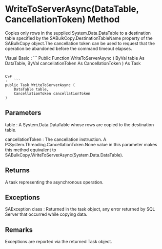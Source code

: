 <!-- loio81ddef596ce2101490f5bf9a471b1f46 -->

# WriteToServerAsync\(DataTable, CancellationToken\) Method

Copies only rows in the supplied System.Data.DataTable to a destination table specified by the SABulkCopy.DestinationTableName property of the SABulkCopy object.The cancellation token can be used to request that the operation be abandoned before the command timeout elapses.



Visual Basic
:   ```
Public Function WriteToServerAsync (
    ByVal table As DataTable,
    ByVal cancellationToken As CancellationToken
) As Task
```

C\#
:   ```
public Task WriteToServerAsync (
    DataTable table,
    CancellationToken cancellationToken
)
```



## Parameters

table
:   A System.Data.DataTable whose rows are copied to the destination table.

cancellationToken
:   The cancellation instruction. A P:System.Threading.CancellationToken.None value in this parameter makes this method equivalent to SABulkCopy.WriteToServerAsync\(System.Data.DataTable\).



## Returns

A task representing the asynchronous operation.



## Exceptions

SAException class
:   Returned in the task object, any error returned by SQL Server that occurred while copying data.



## Remarks

Exceptions are reported via the returned Task object.

